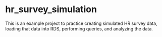 # hr_survey_simulation
This is an example project to practice creating simulated HR survey data, loading that data into RDS, performing queries, and analyzing the data.

